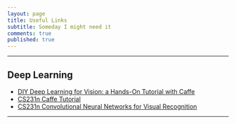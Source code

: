 ```yaml
---
layout: page
title: Useful Links
subtitle: Someday I might need it
comments: true
published: true
---
```




---

## Deep Learning

- [DIY Deep Learning for Vision:  a Hands-On Tutorial with Caffe](https://docs.google.com/presentation/d/1UeKXVgRvvxg9OUdh_UiC5G71UMscNPlvArsWER41PsU/edit#slide=id.gc2fcdcce7_216_278)
- [CS231n Caffe Tutorial](http://vision.stanford.edu/teaching/cs231n/slides/caffe_tutorial.pdf)
- [CS231n Convolutional Neural Networks for Visual Recognition](http://cs231n.github.io/convolutional-networks/)

---
